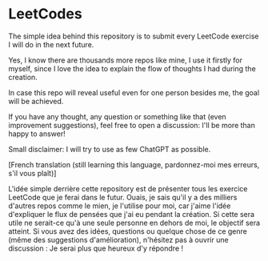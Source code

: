 # LeetCodes

The simple idea behind this repository is to submit every LeetCode exercise I will do in the next future.

Yes, I know there are thousands more repos like mine, I use it firstly for myself, since I love the idea to explain the flow of thoughts I had during the creation.

In case this repo will reveal useful even for one person besides me, the goal will be achieved.

If you have any thought, any question or something like that (even improvement suggestions), feel free to open a discussion: I'll be more than happy to answer!

Small disclaimer: I will try to use as few ChatGPT as possible.

[French translation (still learning this language, pardonnez-moi mes erreurs, s'il vous plaît)]
 
L'idée simple derrière cette repository est de présenter tous les exercice LeetCode que je ferai dans le futur.
Ouais, je sais qu'il y a des milliers d'autres repos comme le mien, je l'utilise pour moi, car j'aime l'idée d'expliquer le flux de pensées que j'ai eu pendant la création.
Si cette sera utile ne serait-ce qu'à une seule personne en dehors de moi, le objectif sera atteint.
Si vous avez des idées, questions ou quelque chose de ce genre (même des suggestions d'amélioration), n'hésitez pas à ouvrir une discussion : Je serai plus que heureux d'y répondre !
 